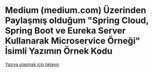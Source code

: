 # Medium (medium.com) Üzerinden Paylaşmış olduğum "Spring Cloud, Spring Boot ve Eureka Server Kullanarak Microservice Örneği" İsimli Yazımın Örnek Kodu

[Yazıya ulaşmak için tıklayın](https://medium.com/@metinalniacik/spring-cloud-spring-boot-ve-eureka-server-kullanarak-microservice-%C3%B6rne%C4%9Fi-1775cf220b2d)
